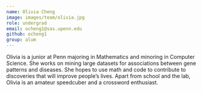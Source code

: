 ```yaml
---
name: Olivia Cheng
image: images/team/olivia.jpg
role: undergrad
email: ocheng1@sas.upenn.edu
github: ocheng1
group: alum
---
```


Olivia is a junior at Penn majoring in Mathematics and minoring in Computer Science.
She works on mining large datasets for associations between gene patterns and diseases.
She hopes to use math and code to contribute to discoveries that will improve people’s lives.
Apart from school and the lab, Olivia is an amateur speedcuber and a crossword enthusiast.